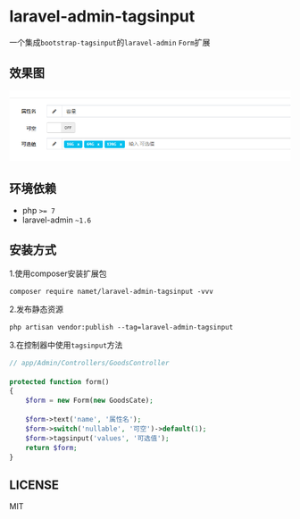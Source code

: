 laravel-admin-tagsinput
======
一个集成`bootstrap-tagsinput`的`laravel-admin` `Form`扩展

效果图
-
![result.png](https://github.com/namet117/images/raw/master/laravel-admin-tags/result.png)

环境依赖
-
* php `>= 7`
* laravel-admin `~1.6`

安装方式
-
1.使用composer安装扩展包
```shell
composer require namet/laravel-admin-tagsinput -vvv
```
2.发布静态资源
```shell
php artisan vendor:publish --tag=laravel-admin-tagsinput
```

3.在控制器中使用`tagsinput`方法
```php
// app/Admin/Controllers/GoodsController

protected function form()
{
    $form = new Form(new GoodsCate);

    $form->text('name', '属性名');
    $form->switch('nullable', '可空')->default(1);
    $form->tagsinput('values', '可选值');
    return $form;
}
```

LICENSE
-
MIT


